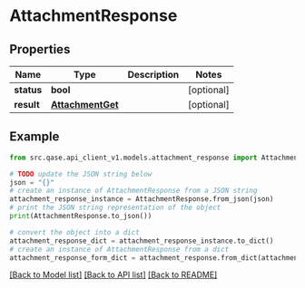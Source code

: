 # AttachmentResponse


## Properties

Name | Type | Description | Notes
------------ | ------------- | ------------- | -------------
**status** | **bool** |  | [optional] 
**result** | [**AttachmentGet**](AttachmentGet.md) |  | [optional] 

## Example

```python
from src.qase.api_client_v1.models.attachment_response import AttachmentResponse

# TODO update the JSON string below
json = "{}"
# create an instance of AttachmentResponse from a JSON string
attachment_response_instance = AttachmentResponse.from_json(json)
# print the JSON string representation of the object
print(AttachmentResponse.to_json())

# convert the object into a dict
attachment_response_dict = attachment_response_instance.to_dict()
# create an instance of AttachmentResponse from a dict
attachment_response_form_dict = attachment_response.from_dict(attachment_response_dict)
```
[[Back to Model list]](../README.md#documentation-for-models) [[Back to API list]](../README.md#documentation-for-api-endpoints) [[Back to README]](../README.md)


